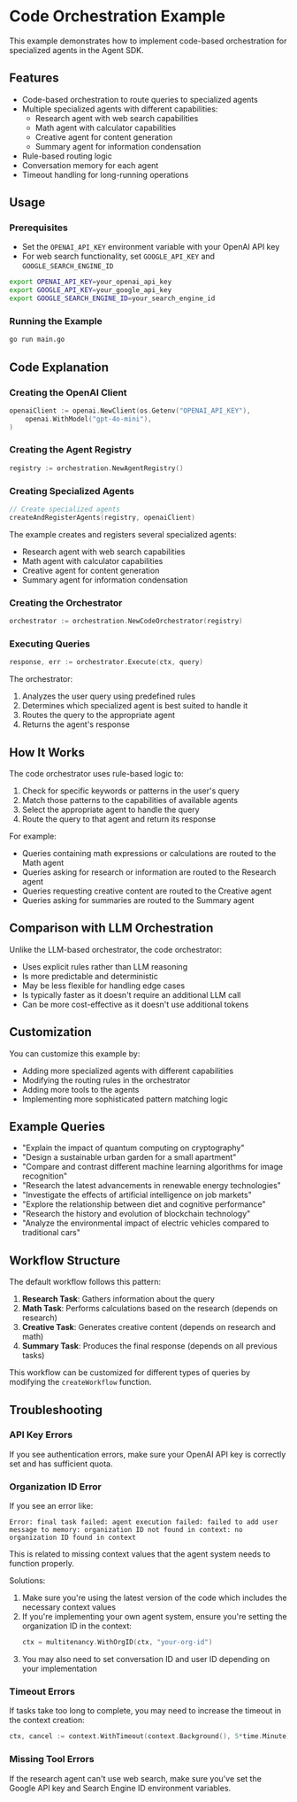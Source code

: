 # Code Orchestration Example

This example demonstrates how to implement code-based orchestration for specialized agents in the Agent SDK.

## Features

- Code-based orchestration to route queries to specialized agents
- Multiple specialized agents with different capabilities:
  - Research agent with web search capabilities
  - Math agent with calculator capabilities
  - Creative agent for content generation
  - Summary agent for information condensation
- Rule-based routing logic
- Conversation memory for each agent
- Timeout handling for long-running operations

## Usage

### Prerequisites

- Set the `OPENAI_API_KEY` environment variable with your OpenAI API key
- For web search functionality, set `GOOGLE_API_KEY` and `GOOGLE_SEARCH_ENGINE_ID`

```bash
export OPENAI_API_KEY=your_openai_api_key
export GOOGLE_API_KEY=your_google_api_key
export GOOGLE_SEARCH_ENGINE_ID=your_search_engine_id
```

### Running the Example

```bash
go run main.go
```

## Code Explanation

### Creating the OpenAI Client

```go
openaiClient := openai.NewClient(os.Getenv("OPENAI_API_KEY"),
    openai.WithModel("gpt-4o-mini"),
)
```

### Creating the Agent Registry

```go
registry := orchestration.NewAgentRegistry()
```

### Creating Specialized Agents

```go
// Create specialized agents
createAndRegisterAgents(registry, openaiClient)
```

The example creates and registers several specialized agents:
- Research agent with web search capabilities
- Math agent with calculator capabilities
- Creative agent for content generation
- Summary agent for information condensation

### Creating the Orchestrator

```go
orchestrator := orchestration.NewCodeOrchestrator(registry)
```

### Executing Queries

```go
response, err := orchestrator.Execute(ctx, query)
```

The orchestrator:
1. Analyzes the user query using predefined rules
2. Determines which specialized agent is best suited to handle it
3. Routes the query to the appropriate agent
4. Returns the agent's response

## How It Works

The code orchestrator uses rule-based logic to:

1. Check for specific keywords or patterns in the user's query
2. Match those patterns to the capabilities of available agents
3. Select the appropriate agent to handle the query
4. Route the query to that agent and return its response

For example:
- Queries containing math expressions or calculations are routed to the Math agent
- Queries asking for research or information are routed to the Research agent
- Queries requesting creative content are routed to the Creative agent
- Queries asking for summaries are routed to the Summary agent

## Comparison with LLM Orchestration

Unlike the LLM-based orchestrator, the code orchestrator:
- Uses explicit rules rather than LLM reasoning
- Is more predictable and deterministic
- May be less flexible for handling edge cases
- Is typically faster as it doesn't require an additional LLM call
- Can be more cost-effective as it doesn't use additional tokens

## Customization

You can customize this example by:
- Adding more specialized agents with different capabilities
- Modifying the routing rules in the orchestrator
- Adding more tools to the agents
- Implementing more sophisticated pattern matching logic

## Example Queries

- "Explain the impact of quantum computing on cryptography"
- "Design a sustainable urban garden for a small apartment"
- "Compare and contrast different machine learning algorithms for image recognition"
- "Research the latest advancements in renewable energy technologies"
- "Investigate the effects of artificial intelligence on job markets"
- "Explore the relationship between diet and cognitive performance"
- "Research the history and evolution of blockchain technology"
- "Analyze the environmental impact of electric vehicles compared to traditional cars"

## Workflow Structure

The default workflow follows this pattern:

1. **Research Task**: Gathers information about the query
2. **Math Task**: Performs calculations based on the research (depends on research)
3. **Creative Task**: Generates creative content (depends on research and math)
4. **Summary Task**: Produces the final response (depends on all previous tasks)

This workflow can be customized for different types of queries by modifying the `createWorkflow` function.

## Troubleshooting

### API Key Errors
If you see authentication errors, make sure your OpenAI API key is correctly set and has sufficient quota.

### Organization ID Error
If you see an error like:
```
Error: final task failed: agent execution failed: failed to add user message to memory: organization ID not found in context: no organization ID found in context
```

This is related to missing context values that the agent system needs to function properly.

Solutions:
1. Make sure you're using the latest version of the code which includes the necessary context values
2. If you're implementing your own agent system, ensure you're setting the organization ID in the context:
   ```go
   ctx = multitenancy.WithOrgID(ctx, "your-org-id")
   ```
3. You may also need to set conversation ID and user ID depending on your implementation

### Timeout Errors
If tasks take too long to complete, you may need to increase the timeout in the context creation:
```go
ctx, cancel := context.WithTimeout(context.Background(), 5*time.Minute)
```

### Missing Tool Errors
If the research agent can't use web search, make sure you've set the Google API key and Search Engine ID environment variables.
